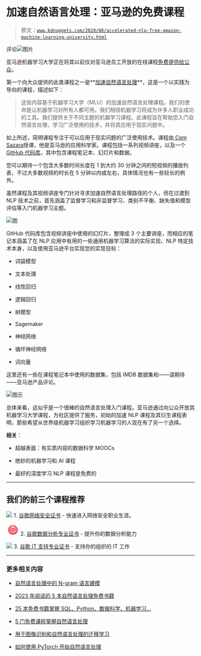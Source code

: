 # 加速自然语言处理：亚马逊的免费课程

> 原文：[`www.kdnuggets.com/2020/08/accelerated-nlp-free-amazon-machine-learning-university.html`](https://www.kdnuggets.com/2020/08/accelerated-nlp-free-amazon-machine-learning-university.html)

评论![图片](https://www.amazon.science/latest-news/machine-learning-course-free-online-from-amazon-machine-learning-university)

亚马逊机器学习大学正在将其以前仅对亚马逊员工开放的在线课程[免费提供给公众](https://www.amazon.science/latest-news/machine-learning-course-free-online-from-amazon-machine-learning-university)。

第一个向大众提供的此类课程之一是**[加速自然语言处理](https://www.youtube.com/playlist?list=PL8P_Z6C4GcuWfAq8Pt6PBYlck4OprHXsw)**，这是一个以实践为导向的课程，描述如下：

> 这些内容基于机器学习大学（MLU）的加速自然语言处理课程。我们的使命是让机器学习对所有人都可用。我们相信机器学习将成为许多人职业成功的工具。我们提供关于不同主题的机器学习课程。此课程旨在帮助您入门自然语言处理，学习广泛使用的技术，并将其应用于现实问题中。

如上所述，简明课程专注于可以应用于现实问题的广泛使用技术。课程由[ Cem Sazara](https://github.com/cemsaz)授课，他是亚马逊的应用科学家。课程包括一系列视频讲座，以及一个[GitHub 代码库](https://github.com/aws-samples/aws-machine-learning-university-accelerated-nlp)，其中包含课程笔记本、幻灯片和数据。

您可以期待一个包含大多数时间长度在 1 到大约 30 分钟之间的短视频的播放列表，不过大多数视频的时长在 5 分钟以内或左右，具体情况也有一些较长的例外。

虽然课程及其视频讲座专门针对寻求加速自然语言处理路径的个人，但在过渡到 NLP 技术之前，首先涵盖了监督学习和非监督学习、类别不平衡、缺失值和模型评估等入门机器学习主题。

![图](https://www.youtube.com/playlist?list=PL8P_Z6C4GcuWfAq8Pt6PBYlck4OprHXsw)

GitHub 代码库包含视频讲座中使用的幻灯片，整理成 3 个主要讲座，而相应的笔记本涵盖了在 NLP 应用中有用的一些通用机器学习算法的实际实现、NLP 特定技术本身，以及使用亚马逊平台实现您的实现目标：

+   词袋模型

+   文本处理

+   线性回归

+   逻辑回归

+   树模型

+   Sagemaker

+   神经网络

+   循环神经网络

+   词向量

这里还有一些在课程笔记本中使用的数据集，包括 IMDB 数据集和——请期待——亚马逊产品评论。

![图示](https://github.com/aws-samples/aws-machine-learning-university-accelerated-nlp)

总体来看，这似乎是一个很棒的自然语言处理入门课程。亚马逊通过向公众开放其机器学习大学课程，为社区提供了服务，初始的加速 NLP 课程及其衍生课程表明，那些希望从世界级机器学习组织学习机器学习的人现在有了另一个选择。

**相关**：

+   超越表面：有实质内容的数据科学 MOOCs

+   绝妙的机器学习和 AI 课程

+   最好的深度学习 NLP 课程是免费的

* * *

## 我们的前三个课程推荐

![](img/0244c01ba9267c002ef39d4907e0b8fb.png) 1\. [谷歌网络安全证书](https://www.kdnuggets.com/google-cybersecurity) - 快速进入网络安全职业生涯。

![](img/e225c49c3c91745821c8c0368bf04711.png) 2\. [谷歌数据分析专业证书](https://www.kdnuggets.com/google-data-analytics) - 提升你的数据分析能力

![](img/0244c01ba9267c002ef39d4907e0b8fb.png) 3\. [谷歌 IT 支持专业证书](https://www.kdnuggets.com/google-itsupport) - 支持你的组织的 IT 工作

* * *

### 更多相关内容

+   [自然语言处理中的 N-gram 语言建模](https://www.kdnuggets.com/2022/06/ngram-language-modeling-natural-language-processing.html)

+   [2023 年阅读的 5 本自然语言处理免费书籍](https://www.kdnuggets.com/2023/06/5-free-books-natural-language-processing-read-2023.html)

+   [25 本免费书籍掌握 SQL、Python、数据科学、机器学习…](https://www.kdnuggets.com/25-free-books-to-master-sql-python-data-science-machine-learning-and-natural-language-processing)

+   [5 门免费课程掌握自然语言处理](https://www.kdnuggets.com/5-free-courses-to-master-natural-language-processing)

+   [用于图像识别和自然语言处理的迁移学习](https://www.kdnuggets.com/2022/01/transfer-learning-image-recognition-natural-language-processing.html)

+   [如何使用 PyTorch 开始自然语言处理](https://www.kdnuggets.com/2022/04/start-natural-language-processing-pytorch.html)

